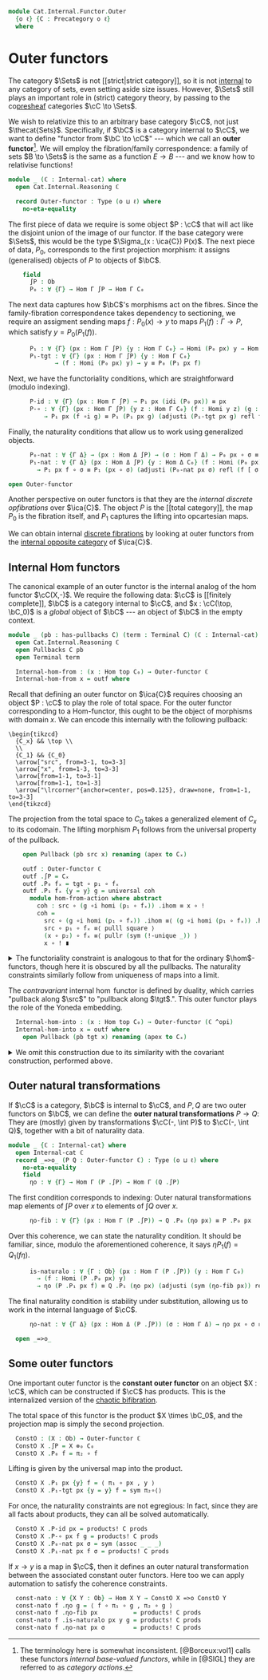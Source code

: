 <!--
```agda
open import Cat.Diagram.Product.Solver
open import Cat.Internal.Opposite
open import Cat.Diagram.Pullback
open import Cat.Diagram.Terminal
open import Cat.Diagram.Product
open import Cat.Prelude

import Cat.Internal.Reasoning
import Cat.Internal.Base
import Cat.Reasoning
```
-->

```agda
module Cat.Internal.Functor.Outer
  {o ℓ} {C : Precategory o ℓ}
  where
```

<!--
```agda
open import Cat.Reasoning C
open import Cat.Internal.Base C
open Internal-hom
```
-->

# Outer functors

The category $\Sets$ is not [[strict|strict category]], so it is not
[internal] to any category of sets, even setting aside size issues.
However, $\Sets$ still plays an important role in (strict) category
theory, by passing to the co[presheaf] categories $\cC \to \Sets$.

[internal]: Cat.Internal.Base.html
[presheaf]: Cat.Functor.Base.html#presheaf-precategories

We wish to relativize this to an arbitrary base category $\cC$, not just
$\thecat{Sets}$. Specifically, if $\bC$ is a category internal to $\cC$,
we want to define "functor from $\bC \to \cC$" --- which we call an
**outer functor**[^1]. We will employ the fibration/family
correspondence: a family of sets $B \to \Sets$ is the same as a function
$E \to B$ --- and we know how to relativise functions!

[^1]: The terminology here is somewhat inconsistent. [@Borceux:vol1]
calls these functors _internal base-valued functors_, while in [@SIGL]
they are referred to as _category actions_.

```agda
module _ (ℂ : Internal-cat) where
  open Cat.Internal.Reasoning ℂ

  record Outer-functor : Type (o ⊔ ℓ) where
    no-eta-equality
```

The first piece of data we require is some object $P : \cC$ that will
act like the disjoint union of the image of our functor. If the base
category were $\Sets$, this would be the type $\Sigma_(x : \ica{C})
P(x)$. The next piece of data, $P_0$, corresponds to the first
projection morphism: it assigns (generalised) objects of $P$ to objects
of $\bC$.

```agda
    field
      ∫P : Ob
      P₀ : ∀ {Γ} → Hom Γ ∫P → Hom Γ C₀
```

The next data captures how $\bC$'s morphisms act on the fibres. Since
the family-fibration correspondence takes dependency to sectioning, we
require an assigment sending maps $f : P_0(x) \to y$ to maps $P_1(f) :
\Gamma \to P$, which satisfy $y = P_0(P_1(f))$.

```agda
      P₁ : ∀ {Γ} (px : Hom Γ ∫P) {y : Hom Γ C₀} → Homi (P₀ px) y → Hom Γ ∫P
      P₁-tgt : ∀ {Γ} (px : Hom Γ ∫P) {y : Hom Γ C₀}
             → (f : Homi (P₀ px) y) → y ≡ P₀ (P₁ px f)
```

Next, we have the functoriality conditions, which are straightforward
(modulo indexing).

```agda
      P-id : ∀ {Γ} (px : Hom Γ ∫P) → P₁ px (idi (P₀ px)) ≡ px
      P-∘ : ∀ {Γ} (px : Hom Γ ∫P) {y z : Hom Γ C₀} (f : Homi y z) (g : Homi (P₀ px) y)
          → P₁ px (f ∘i g) ≡ P₁ (P₁ px g) (adjusti (P₁-tgt px g) refl f)
```

Finally, the naturality conditions that allow us to work using
generalized objects.

```agda
      P₀-nat : ∀ {Γ Δ} → (px : Hom Δ ∫P) → (σ : Hom Γ Δ) → P₀ px ∘ σ ≡ P₀ (px ∘ σ)
      P₁-nat : ∀ {Γ Δ} (px : Hom Δ ∫P) {y : Hom Δ C₀} (f : Homi (P₀ px) y) (σ : Hom Γ Δ)
        → P₁ px f ∘ σ ≡ P₁ (px ∘ σ) (adjusti (P₀-nat px σ) refl (f [ σ ]))

open Outer-functor
```

Another perspective on outer functors is that they are the _internal
discrete opfibrations_ over $\ica{C}$. The object $P$ is the [[total
category]], the map $P_0$ is the fibration itself, and $P_1$ captures the
lifting into opcartesian maps.

<!-- [TODO: Reed M, 28/04/2023]
Link to the page on discrete opfibrations when it is written!
-->

We can obtain internal [discrete fibrations] by looking at outer
functors from the [internal opposite category] of $\ica{C}$.

[discrete fibrations]: Cat.Displayed.Cartesian.Discrete.html
[internal opposite category]: Cat.Internal.Opposite.html

## Internal Hom functors

The canonical example of an outer functor is the internal analog of the
hom functor $\cC(X,-)$. We require the following data: $\cC$ is
[[finitely complete]], $\bC$ is a category internal to $\cC$, and $x :
\cC(\top, \bC_0)$ is a _global_ object of $\bC$ --- an object of $\bC$
in the empty context.

```agda
module _ (pb : has-pullbacks C) (term : Terminal C) (ℂ : Internal-cat) where
  open Cat.Internal.Reasoning ℂ
  open Pullbacks C pb
  open Terminal term

  Internal-hom-from : (x : Hom top C₀) → Outer-functor ℂ
  Internal-hom-from x = outf where
```

Recall that defining an outer functor on $\ica{C}$ requires choosing an
object $P : \cC$ to play the role of total space. For the outer functor
corresponding to a Hom-functor, this ought to be the object of morphisms
with domain $x$. We can encode this internally with the following
pullback:

~~~{.quiver}
\begin{tikzcd}
  {C_x} && \top \\
  \\
  {C_1} && {C_0}
  \arrow["src", from=3-1, to=3-3]
  \arrow["x", from=1-3, to=3-3]
  \arrow[from=1-1, to=3-1]
  \arrow[from=1-1, to=1-3]
  \arrow["\lrcorner"{anchor=center, pos=0.125}, draw=none, from=1-1, to=3-3]
\end{tikzcd}
~~~

The projection from the total space to $C_0$ takes a generalized element
of $C_x$ to its codomain. The lifting morphism $P_1$ follows from the
universal property of the pullback.

```agda
    open Pullback (pb src x) renaming (apex to Cₓ)

    outf : Outer-functor ℂ
    outf .∫P = Cₓ
    outf .P₀ fₓ = tgt ∘ p₁ ∘ fₓ
    outf .P₁ fₓ {y = y} g = universal coh
      module hom-from-action where abstract
        coh : src ∘ (g ∘i homi (p₁ ∘ fₓ)) .ihom ≡ x ∘ !
        coh =
          src ∘ (g ∘i homi (p₁ ∘ fₓ)) .ihom ≡⟨ (g ∘i homi (p₁ ∘ fₓ)) .has-src ⟩
          src ∘ p₁ ∘ fₓ ≡⟨ pulll square ⟩
          (x ∘ p₂) ∘ fₓ ≡⟨ pullr (sym (!-unique _)) ⟩
          x ∘ ! ∎
```

<details>
<summary>The functoriality constraint is analogous to that for the
ordinary $\hom$-functors, though here it is obscured by all the
pullbacks. The naturality constraints similarly follow from uniqueness
of maps into a limit.
</summary>

```agda
    outf .P₁-tgt fₓ {y = y} g = tgt-coh where abstract
      tgt-coh : y ≡ tgt ∘ p₁ ∘ universal (hom-from-action.coh fₓ g)
      tgt-coh =
        y                                 ≡˘⟨ (g ∘i homi (p₁ ∘ fₓ)) .has-tgt ⟩
        tgt ∘ (g ∘i homi (p₁ ∘ fₓ)) .ihom ≡˘⟨ ap (tgt ∘_) p₁∘universal ⟩
        tgt ∘ p₁ ∘ universal _            ∎
    outf .P-id fₓ =
      sym $ unique (sym (ap ihom (idli _))) (sym (!-unique _))
    outf .P-∘ fₓ g h = unique
      (p₁∘universal
      ∙ ap ihom (sym $ associ _ _ _)
      ∙ ∘i-ihom
          (sym (ap (src ∘_) p₁∘universal ∙ (h ∘i homi (p₁ ∘ fₓ)) .has-src))
          (sym (ap (tgt ∘_) p₁∘universal ∙ (h ∘i homi (p₁ ∘ fₓ)) .has-tgt))
          refl refl (sym p₁∘universal))
      p₂∘universal
    outf .P₀-nat fₓ σ = sym (assoc _ _ _) ∙ ap (tgt ∘_) (sym (assoc _ _ _))
    outf .P₁-nat fₓ g σ = unique
      (pulll p₁∘universal
        ∙ ap ihom (∘i-nat g (homi (p₁ ∘ fₓ)) σ)
        ∙ ∘i-ihom
            (sym (assoc _ _ _) ∙ ap (src ∘_) (sym (assoc _ _ _)))
            (sym (assoc _ _ _) ∙ ap (tgt ∘_) (sym (assoc _ _ _)))
            refl refl (sym (assoc _ _ _)))
      (sym (!-unique _))
```
</details>

The _contravariant_ internal $\hom$ functor is defined by duality, which
carries "pullback along $\src$" to "pullback along $\tgt$.".
This outer functor plays the role of the Yoneda embedding.

```agda
  Internal-hom-into : (x : Hom top C₀) → Outer-functor (ℂ ^opi)
  Internal-hom-into x = outf where
    open Pullback (pb tgt x) renaming (apex to Cₓ)
```

<details>
<summary>We omit this construction due to its similarity with the
covariant construction, performed above.
</summary>

```agda
    outf : Outer-functor (ℂ ^opi)
    outf .∫P = Cₓ
    outf .P₀ fₓ = src ∘ p₁ ∘ fₓ
    outf .P₁ fₓ g = universal coh
      module hom-into-action where abstract
        coh : tgt ∘ (homi (p₁ ∘ fₓ) ∘i op-ihom g) .ihom ≡ x ∘ !
        coh =
          tgt ∘ (homi (p₁ ∘ fₓ) ∘i op-ihom g) .ihom ≡⟨ (homi (p₁ ∘ fₓ) ∘i op-ihom g) .has-tgt ⟩
          tgt ∘ p₁ ∘ fₓ ≡⟨ pulll square ⟩
          (x ∘ p₂) ∘ fₓ ≡⟨ pullr (sym (!-unique _)) ⟩
          x ∘ ! ∎
    outf .P₁-tgt fₓ {y} g = src-coh where abstract
      src-coh : y ≡ src ∘ p₁ ∘ universal (hom-into-action.coh fₓ g)
      src-coh =
        sym (ap (src ∘_) p₁∘universal
        ∙ (homi (p₁ ∘ fₓ) ∘i op-ihom g) .has-src)
    outf .P-id fₓ =
      sym $ unique (sym (ap ihom (idri _))) (sym (!-unique _))
    outf .P-∘ fₓ g h =
      unique
        (p₁∘universal
         ∙ ap ihom (associ _ _ _)
         ∙ ∘i-ihom refl
             (sym (ap (src ∘_) p₁∘universal ∙ (homi (p₁ ∘ fₓ) ∘i op-ihom h) .has-src))
             (sym (ap (tgt ∘_) p₁∘universal ∙ (homi (p₁ ∘ fₓ) ∘i op-ihom h) .has-tgt))
             (sym p₁∘universal) refl)
        p₂∘universal
    outf .P₀-nat fₓ σ =
      sym (assoc _ _ _)
      ∙ ap (src ∘_) (sym (assoc _ _ _))
    outf .P₁-nat fₓ g σ =
      unique
        (pulll p₁∘universal
        ∙ ap ihom (∘i-nat _ _ _)
        ∙ ∘i-ihom refl
             (sym (assoc _ _ _) ∙ ap (src ∘_) (sym (assoc _ _ _)))
             (sym (assoc _ _ _) ∙ ap (tgt ∘_) (sym (assoc _ _ _)))
             (sym (assoc _ _ _)) refl)
        (sym (!-unique _))
```
</details>

## Outer natural transformations

If $\cC$ is a category, $\bC$ is internal to $\cC$, and $P, Q$ are two
outer functors on $\bC$, we can define the **outer natural
transformations** $P \to Q$: They are (mostly) given by transformations
$\cC(-, \int P)$ to $\cC(-, \int Q)$, together with a bit of naturality
data.

```agda
module _ {ℂ : Internal-cat} where
  open Internal-cat ℂ
  record _=>o_ (P Q : Outer-functor ℂ) : Type (o ⊔ ℓ) where
    no-eta-equality
    field
      ηo : ∀ {Γ} → Hom Γ (P .∫P) → Hom Γ (Q .∫P)
```

The first condition corresponds to indexing: Outer natural
transformations map elements of $\int P$ over $x$ to elements of $\int
Q$ over $x$.

```agda
      ηo-fib : ∀ {Γ} (px : Hom Γ (P .∫P)) → Q .P₀ (ηo px) ≡ P .P₀ px
```

Over this coherence, we can state the naturality condition. It should be
familiar, since, modulo the aforementioned coherence, it says
$\eta P_1(f) = Q_1(f\eta)$.

```agda
      is-naturalo : ∀ {Γ : Ob} (px : Hom Γ (P .∫P)) (y : Hom Γ C₀)
        → (f : Homi (P .P₀ px) y)
        → ηo (P .P₁ px f) ≡ Q .P₁ (ηo px) (adjusti (sym (ηo-fib px)) refl f)
```

The final naturality condition is stability under substitution, allowing
us to work in the internal language of $\cC$.

```agda
      ηo-nat : ∀ {Γ Δ} (px : Hom Δ (P .∫P)) (σ : Hom Γ Δ) → ηo px ∘ σ ≡ ηo (px ∘ σ)

  open _=>o_
```

<!--
```agda
  Outer-nat-path
    : ∀ {F G : Outer-functor ℂ} {α β : F =>o G}
    → (∀ {Γ} (px : Hom Γ (F .∫P)) → α .ηo px ≡ β .ηo px)
    → α ≡ β
  Outer-nat-path p i .ηo px = p px i
  Outer-nat-path {G = G} {α = α} {β = β} p i .ηo-fib px =
    is-prop→pathp (λ i → Hom-set _ _ (G .P₀ (p px i)) _)
      (α .ηo-fib px)
      (β .ηo-fib px) i
  Outer-nat-path {F = F} {G = G} {α = α} {β = β} p i .is-naturalo px y f j =
    is-set→squarep (λ i j → Hom-set _ _)
      (p (F .P₁ px f))
      (α .is-naturalo px y f)
      (β .is-naturalo px y f)
      (λ i → G .P₁ (p px i)
        (adjusti (sym (Outer-nat-path {α = α} {β = β} p i .ηo-fib px)) refl f))
      i j
  Outer-nat-path {α = α} {β = β} p i .ηo-nat px σ =
    is-prop→pathp (λ i → Hom-set _ _ (p px i ∘ σ) (p (px ∘ σ) i))
      (α .ηo-nat px σ)
      (β .ηo-nat px σ) i

  private unquoteDecl nat-eqv = declare-record-iso nat-eqv (quote _=>o_)

  Outer-nat-is-set
    : ∀ {F G : Outer-functor ℂ} → is-set (F =>o G)
  Outer-nat-is-set = Iso→is-hlevel 2 nat-eqv hlevel!

instance
  H-Level-Outer-nat
    : ∀ {ℂ : Internal-cat} {F G : Outer-functor ℂ} {n}
    → H-Level (F =>o G) (2 + n)
  H-Level-Outer-nat = basic-instance 2 Outer-nat-is-set
```
-->

## Some outer functors

One important outer functor is the **constant outer functor** on an
object $X : \cC$, which can be constructed if $\cC$ has products. This
is the internalized version of the [chaotic bifibration].

[chaotic bifibration]: Cat.Displayed.Instances.Chaotic.html

<!--
```agda
module _ (prods : has-products C) {ℂ : Internal-cat} where
  open Binary-products C prods
  open Internal-cat ℂ
  open _=>o_
```
-->

The total space of this functor is the product $X \times \bC_0$, and the
projection map is simply the second projection.

```agda
  ConstO : (X : Ob) → Outer-functor ℂ
  ConstO X .∫P = X ⊗₀ C₀
  ConstO X .P₀ f = π₂ ∘ f
```

Lifting is given by the universal map into the product.

```agda
  ConstO X .P₁ px {y} f = ⟨ π₁ ∘ px , y ⟩
  ConstO X .P₁-tgt px {y = y} f = sym π₂∘⟨⟩
```


For once, the naturality constraints are not egregious: In fact, since
they are all facts about products, they can all be solved automatically.

```agda
  ConstO X .P-id px = products! C prods
  ConstO X .P-∘ px f g = products! C prods
  ConstO X .P₀-nat px σ = sym (assoc _ _ _)
  ConstO X .P₁-nat px f σ = products! C prods
```
</details>

If $x \to y$ is a map in $\cC$, then it defines an outer natural
transformation between the associated constant outer functors. Here too
we can apply automation to satisfy the coherence constraints.

```agda
  const-nato : ∀ {X Y : Ob} → Hom X Y → ConstO X =>o ConstO Y
  const-nato f .ηo g = ⟨ f ∘ π₁ ∘ g , π₂ ∘ g ⟩
  const-nato f .ηo-fib px          = products! C prods
  const-nato f .is-naturalo px y g = products! C prods
  const-nato f .ηo-nat px σ        = products! C prods
```
